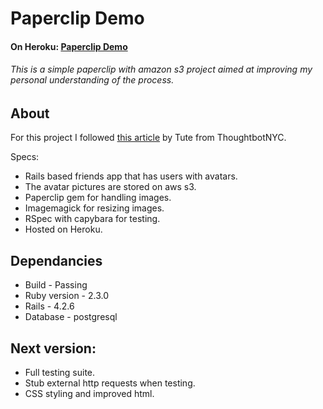 Paperclip Demo
==============

#### On Heroku: [Paperclip Demo](https://salty-island-38996.herokuapp.com/)


###### This is a simple paperclip with amazon s3 project aimed at improving my personal understanding of the process.

About
-----

For this project I followed [this article](https://devcenter.heroku.com/articles/paperclip-s3) by Tute from ThoughtbotNYC.

Specs:

- Rails based friends app that has users with avatars.
- The avatar pictures are stored on aws s3.
- Paperclip gem for handling images.
- Imagemagick for resizing images.
- RSpec with capybara for testing.
- Hosted on Heroku.

Dependancies
-----------

- Build - Passing
- Ruby version - 2.3.0
- Rails - 4.2.6
- Database - postgresql

Next version:
------------

- Full testing suite.
- Stub external http requests when testing.
- CSS styling and improved html.
